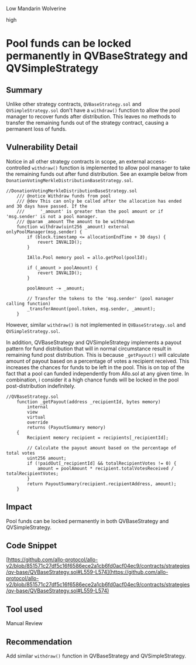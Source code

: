 Low Mandarin Wolverine

high

# Pool funds can be locked permanently in QVBaseStrategy and QVSimpleStrategy
## Summary
Unlike other strategy contracts, `QVBaseStrategy.sol` and `QVSimpleStrategy.sol` don't have a `withdraw()` function to allow the pool manager to recover funds after distribution. This leaves no methods to transfer the remaining funds out of the strategy contract, causing a permanent loss of funds.

## Vulnerability Detail
Notice in all other strategy contracts in scope, an external access-controlled `withdraw()` function is implemented to allow pool manager to take the remaining funds out after fund distribution. See an example below from `DonationVotingMerkleDistributionBaseStrategy.sol`.

```solidity
//DonationVotingMerkleDistributionBaseStrategy.sol
    /// @notice Withdraw funds from pool
    /// @dev This can only be called after the allocation has ended and 30 days have passed. If the
    ///      '_amount' is greater than the pool amount or if 'msg.sender' is not a pool manager.
    /// @param _amount The amount to be withdrawn
    function withdraw(uint256 _amount) external onlyPoolManager(msg.sender) {
        if (block.timestamp <= allocationEndTime + 30 days) {
            revert INVALID();
        }

        IAllo.Pool memory pool = allo.getPool(poolId);

        if (_amount > poolAmount) {
            revert INVALID();
        }

        poolAmount -= _amount;

        // Transfer the tokens to the 'msg.sender' (pool manager calling function)
        _transferAmount(pool.token, msg.sender, _amount);
    }
```
However, similar `withdraw()` is not implemented in `QVBaseStrategy.sol` and `QVSimpleStrategy.sol`. 

In addition, QVBaseStrategy and QVSimpleStrategy implements a payout pattern for fund distribution that will in normal circumstance result in remaining fund post distribution. This is because `_getPayout()` will calculate amount of payout based on a percentage of votes a recipient received. This increases the chances for funds to be left in the pool. This is on top of the fact that a pool can funded independently from Allo.sol at any given time. In combination, i consider it a high chance funds will be locked in the pool post-distribution indefinitely.

```solidity
//QVBaseStrategy.sol
    function _getPayout(address _recipientId, bytes memory)
        internal
        view
        virtual
        override
        returns (PayoutSummary memory)
    {
        Recipient memory recipient = recipients[_recipientId];

        // Calculate the payout amount based on the percentage of total votes
        uint256 amount;
        if (!paidOut[_recipientId] && totalRecipientVotes != 0) {
            amount = poolAmount * recipient.totalVotesReceived / totalRecipientVotes;
        }
        return PayoutSummary(recipient.recipientAddress, amount);
    }
```

## Impact
Pool funds can be locked permanently in both QVBaseStrategy and QVSimpleStrategy.

## Code Snippet
[https://github.com/allo-protocol/allo-v2/blob/851571c27df5c16f6586ece2a1cb6fd0acf04ec9/contracts/strategies/qv-base/QVBaseStrategy.sol#L559-L574](https://github.com/allo-protocol/allo-v2/blob/851571c27df5c16f6586ece2a1cb6fd0acf04ec9/contracts/strategies/qv-base/QVBaseStrategy.sol#L559-L574)
## Tool used

Manual Review

## Recommendation
Add similar `withdraw()` function in QVBaseStrategy and QVSimpleStrategy.